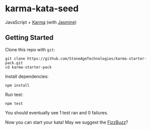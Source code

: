 # karma-kata-seed
JavaScript + [Karma](http://karma-runner.github.io/) (with [Jasmine](http://jasmine.github.io/))

## Getting Started

Clone this repo with `git`:

    git clone https://github.com/StoneAgeTechnologies/karma-starter-pack.git
    cd karma-starter-pack

Install dependencies:

	npm install
	
Run test:

	npm test

You should eventually see 1 test ran and 0 failures.

Now you can start your kata! May we suggest the [FizzBuzz](http://www.codekatas.org/casts/code-kata-fizzbuzz-csharp)?
